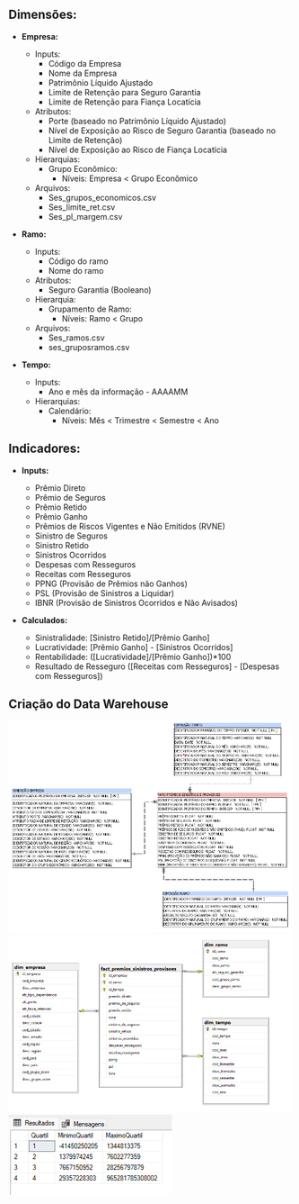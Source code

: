 ## Dimensões:
- **Empresa:**
    - Inputs:
        - Código da Empresa
        - Nome da Empresa
        - Patrimônio Líquido Ajustado
        - Limite de Retenção para Seguro Garantia
        - Limite de Retenção para Fiança Locatícia
    - Atributos:
        - Porte (baseado no Patrimônio Líquido Ajustado)
        - Nível de Exposição ao Risco de Seguro Garantia (baseado no Limite de Retenção)
        - Nível de Exposição ao Risco de Fiança Locatícia
    - Hierarquias:
        - Grupo Econômico:
            - Níveis: Empresa < Grupo Econômico
    - Arquivos:
        - Ses_grupos_economicos.csv
        - Ses_limite_ret.csv
        - Ses_pl_margem.csv

- **Ramo:**
    - Inputs:
        - Código do ramo
        - Nome do ramo
    - Atributos:
        - Seguro Garantia (Booleano)
    - Hierarquia:
        - Grupamento de Ramo:
            - Níveis: Ramo < Grupo
    - Arquivos:
        - Ses_ramos.csv
        - ses_gruposramos.csv

- **Tempo:**
    - Inputs:
        - Ano e mês da informação - AAAAMM
    - Hierarquias:
        - Calendário:
            - Níveis: Mês < Trimestre < Semestre < Ano

## Indicadores:
- **Inputs:**
    - Prêmio Direto
    - Prêmio de Seguros
    - Prêmio Retido
    - Prêmio Ganho
    - Prêmios de Riscos Vigentes e Não Emitidos (RVNE)
    - Sinistro de Seguros
    - Sinistro Retido
    - Sinistros Ocorridos
    - Despesas com Resseguros
    - Receitas com Resseguros
    - PPNG (Provisão de Prêmios não Ganhos)
    - PSL (Provisão de Sinistros a Liquidar)
    - IBNR (Provisão de Sinistros Ocorridos e Não Avisados)

- **Calculados:**
    - Sinistralidade: [Sinistro Retido]/[Prêmio Ganho]
    - Lucratividade: [Prêmio Ganho] - [Sinistros Ocorridos]
    - Rentabilidade: ([Lucratividade]/[Prêmio Ganho])*100
    - Resultado de Resseguro ([Receitas com Resseguros] - [Despesas com Resseguros])

## Criação do Data Warehouse
![Esquema Power Architect](images\dw_schema_power_architect.png)
![Esquema SQL Server](images\dw_schema_sql_server.png)
![Quartis Patrimônio Líquido](images\quartis_pl.png)